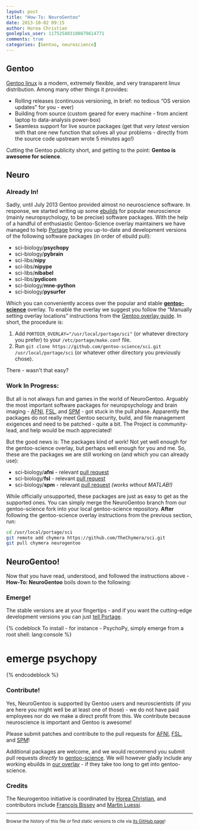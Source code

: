 ```yaml
---
layout: post
title: "How-To: NeuroGentoo"
date: 2013-10-02 09:15
author: Horea Christian
gooleplus_user: 117525803180879614771
comments: true
categories: [Gentoo, neuroscience]
---
```


## Gentoo

[Gentoo linux](http://en.wikipedia.org/wiki/Gentoo_Linux) is a modern, extremely flexible, and very transparent linux distribution.
Among many other things it provides:

* Rolling releases (continuous versioning, in brief: no tedious “OS version updates” for you - ever)
* Building from source (custom geared for every machine - from ancient laptop to data-analysis power-box)
* Seamless support for live source packages (get that *very latest* version with that one new function that solves all your problems - directly from the source code upstream wrote 5 minutes ago!)

Cutting the Gentoo publicity short, and getting to the point: **Gentoo is awesome for science**.



## Neuro

### Already In!

Sadly, until July 2013 Gentoo provided almost no neuroscience software.
In response, we started writing up some [ebuilds](http://en.wikipedia.org/wiki/Ebuild) for popular neuroscience (mainly neuropsychology, to be precise) software packages.
With the help of a handful of enthusiastic Gentoo-Science overlay maintainers we have managed to help [Portage](<http://en.wikipedia.org/wiki/Portage_(software)>) bring you up-to-date and development versions of the following software packages (in order of ebuild pull):

* sci-biology/**psychopy**
* sci-biology/**pybrain**
* sci-libs/**nipy**
* sci-libs/**nipype**
* sci-libs/**nibabel**
* sci-libs/**pydicom**
* sci-biology/**mne-python**
* sci-biology/**pysurfer**

<!-- more -->

Which you can conveniently access over the popular and stable [**gentoo-science**](https://github.com/gentoo-science/sci) overlay.
To enable the overlay we suggest you follow the “Manually setting overlay locations” instructions from the [Gentoo overlay guide](http://wiki.gentoo.org/wiki/Overlay).
In short, the procedure is:

  1. Add ```PORTDIR_OVERLAY="/usr/local/portage/sci"``` (or whatever directory you prefer) to your ```/etc/portage/make.conf``` file.
  2. Run ```git clone https://github.com/gentoo-science/sci.git /usr/local/portage/sci``` (or whatever other directory you previously chose).

There - wasn't that easy?

### Work In Progress:

But all is not always fun and games in the world of NeuroGentoo.
Arguably the most important software packages for neuropsychology and brain imaging - [AFNI](http://en.wikipedia.org/wiki/Afni), [FSL](http://en.wikipedia.org/wiki/FMRIB_Software_Library), and [SPM](http://en.wikipedia.org/wiki/Spm) - got stuck in the pull phase.
Apparently the packages do not really meet Gentoo security, build, and file management exigences and need to be patched - quite a bit.
The Project is community-lead, and help would be much appreciated!

But the good news is: 
The packages kind of work!
Not yet well enough for the gentoo-science overlay, but perhaps well enough for you and me.
So, these are the packages we are still working on (and which you can already use):

* sci-biology/**afni** - relevant [pull request](https://github.com/gentoo-science/sci/pull/115)
* sci-biology/**fsl** - relevant [pull request](https://github.com/gentoo-science/sci/pull/118)
* sci-biology/**spm** - relevant [pull request](https://github.com/gentoo-science/sci/pull/107) *(works wthout MATLAB!)*

While officially unsupported, these packages are just as easy to get as the supported ones.
You can simply merge the NeuroGentoo branch from our gentoo-science fork into your local gentoo-science repository.
**After** following the gentoo-science overlay instructions from the previous section, run:
   
```bash
cd /usr/local/portage/sci
git remote add chymera https://github.com/TheChymera/sci.git
git pull chymera neurogentoo
```
    
## NeuroGentoo!

Now that you have read, understood, and followed the instructions above - **How-To: NeuroGentoo** boils down to the following:

### Emerge!

The stable versions are at your fingertips - and if you want the cutting-edge development versions you can just [tell Portage](http://wiki.gentoo.org/wiki/Knowledge_Base:Unmasking_a_package). 

{% codeblock To install - for instance - PsychoPy, simply emerge from a root shell: lang:console %}
# emerge psychopy
{% endcodeblock %}

### Contribute!

Yes, NeuroGentoo is supported by Gentoo users and neuroscientists (if you are here you might well be at least one of those) - 
we do not have paid employees nor do we make a direct profit from this.
We contribute because neuroscience is important and Gentoo is awesome!

Please submit patches and contribute to the pull requests for [AFNI](https://github.com/gentoo-science/sci/pull/115), [FSL](https://github.com/gentoo-science/sci/pull/118), and [SPM](https://github.com/gentoo-science/sci/pull/107)!

Additional packages are welcome, and we would recommend you submit pull requests *directly* to [gentoo-science](https://github.com/gentoo-science/sci).
We will however gladly include any working ebuilds in [our overlay](https://github.com/TheChymera/sci.git) - if they take too long to get into gentoo-science.

### Credits

The Neurogentoo initiative is coordinated by [Horea Christian](https://github.com/TheChymera), and contributors include [François Bissey](https://github.com/kiwifb) and [Martin Luessi](https://github.com/mluessi).

---
<sup>Browse the history of this file *or* find static versions to cite via [its GitHub page](https://github.com/TheChymera/chymeric_tutorials/blob/master/source/_posts/2013-10-02-neurogentoo.markdown)!</sup>
